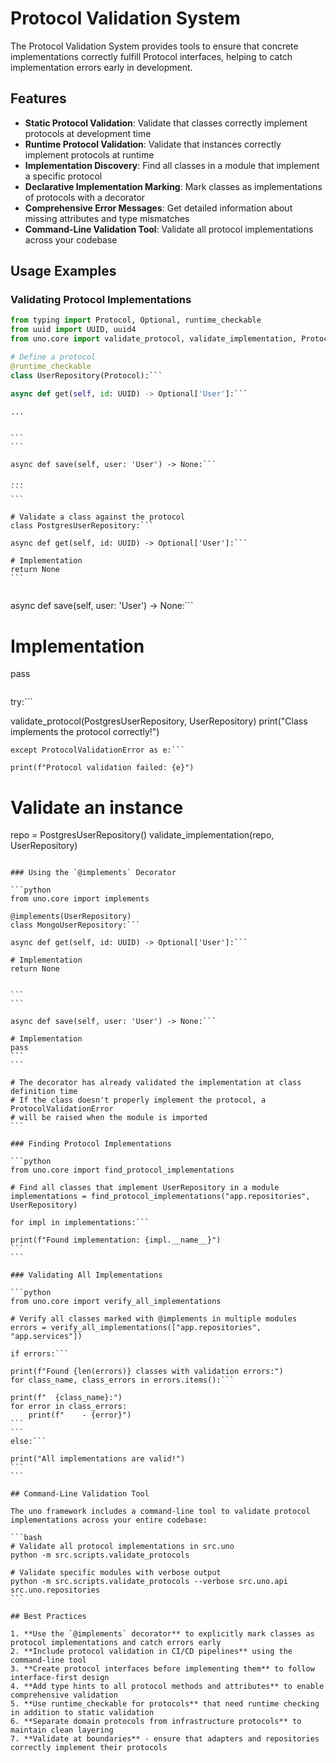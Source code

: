 # Protocol Validation System

The Protocol Validation System provides tools to ensure that concrete implementations correctly fulfill Protocol interfaces, helping to catch implementation errors early in development.

## Features

- **Static Protocol Validation**: Validate that classes correctly implement protocols at development time
- **Runtime Protocol Validation**: Validate that instances correctly implement protocols at runtime
- **Implementation Discovery**: Find all classes in a module that implement a specific protocol
- **Declarative Implementation Marking**: Mark classes as implementations of protocols with a decorator
- **Comprehensive Error Messages**: Get detailed information about missing attributes and type mismatches
- **Command-Line Validation Tool**: Validate all protocol implementations across your codebase

## Usage Examples

### Validating Protocol Implementations

```python
from typing import Protocol, Optional, runtime_checkable
from uuid import UUID, uuid4
from uno.core import validate_protocol, validate_implementation, ProtocolValidationError

# Define a protocol
@runtime_checkable
class UserRepository(Protocol):```

async def get(self, id: UUID) -> Optional['User']:```

...
```
``````

```
```

async def save(self, user: 'User') -> None:```

...
```
```

# Validate a class against the protocol
class PostgresUserRepository:```

async def get(self, id: UUID) -> Optional['User']:```

# Implementation
return None
```
``````

```
```

async def save(self, user: 'User') -> None:```

# Implementation
pass
```
```

try:```

validate_protocol(PostgresUserRepository, UserRepository)
print("Class implements the protocol correctly!")
```
except ProtocolValidationError as e:```

print(f"Protocol validation failed: {e}")
```

# Validate an instance
repo = PostgresUserRepository()
validate_implementation(repo, UserRepository)
```

### Using the `@implements` Decorator

```python
from uno.core import implements

@implements(UserRepository)
class MongoUserRepository:```

async def get(self, id: UUID) -> Optional['User']:```

# Implementation
return None
```
``````

```
```

async def save(self, user: 'User') -> None:```

# Implementation
pass
```
```

# The decorator has already validated the implementation at class definition time
# If the class doesn't properly implement the protocol, a ProtocolValidationError 
# will be raised when the module is imported
```

### Finding Protocol Implementations

```python
from uno.core import find_protocol_implementations

# Find all classes that implement UserRepository in a module
implementations = find_protocol_implementations("app.repositories", UserRepository)

for impl in implementations:```

print(f"Found implementation: {impl.__name__}")
```
```

### Validating All Implementations

```python
from uno.core import verify_all_implementations

# Verify all classes marked with @implements in multiple modules
errors = verify_all_implementations(["app.repositories", "app.services"])

if errors:```

print(f"Found {len(errors)} classes with validation errors:")
for class_name, class_errors in errors.items():```

print(f"  {class_name}:")
for error in class_errors:
    print(f"    - {error}")
```
```
else:```

print("All implementations are valid!")
```
```

## Command-Line Validation Tool

The uno framework includes a command-line tool to validate protocol implementations across your entire codebase:

```bash
# Validate all protocol implementations in src.uno
python -m src.scripts.validate_protocols

# Validate specific modules with verbose output
python -m src.scripts.validate_protocols --verbose src.uno.api src.uno.repositories
```

## Best Practices

1. **Use the `@implements` decorator** to explicitly mark classes as protocol implementations and catch errors early
2. **Include protocol validation in CI/CD pipelines** using the command-line tool
3. **Create protocol interfaces before implementing them** to follow interface-first design
4. **Add type hints to all protocol methods and attributes** to enable comprehensive validation
5. **Use runtime_checkable for protocols** that need runtime checking in addition to static validation
6. **Separate domain protocols from infrastructure protocols** to maintain clean layering
7. **Validate at boundaries** - ensure that adapters and repositories correctly implement their protocols